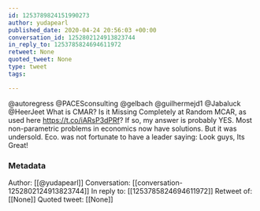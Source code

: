```yaml
---
id: 1253789824151990273
author: yudapearl
published_date: 2020-04-24 20:56:03 +00:00
conversation_id: 1252802124913823744
in_reply_to: 1253785824694611972
retweet: None
quoted_tweet: None
type: tweet
tags:

---
```


@autoregress @PACESconsulting @gelbach @guilhermejd1 @Jabaluck @HeerJeet What is CMAR? Is it Missing Completely at Random MCAR, as used here https://t.co/iARsP3dPRf? If so, my answer is probably YES. Most non-parametric problems in economics now have solutions. But it was undersold. Eco. was not fortunate to have a leader saying: Look guys, Its Great!

### Metadata

Author: [[@yudapearl]]
Conversation: [[conversation-1252802124913823744]]
In reply to: [[1253785824694611972]]
Retweet of: [[None]]
Quoted tweet: [[None]]
